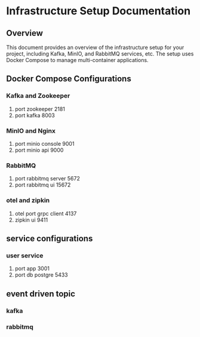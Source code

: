 # Infrastructure Setup Documentation

## Overview
This document provides an overview of the infrastructure setup for your project, including Kafka, MinIO, and RabbitMQ services, etc. The setup uses Docker Compose to manage multi-container applications.

## Docker Compose Configurations

### Kafka and Zookeeper
1. port zookeeper 2181
2. port kafka 8003

### MinIO and Nginx
1. port minio console 9001
2. port minio api 9000

### RabbitMQ
1. port rabbitmq server 5672
2. port rabbitmq ui 15672

### otel and zipkin
1. otel port grpc client 4137
2. zipkin ui 9411

## service configurations

### user service
1. port app 3001
2. port db postgre 5433

## event driven topic

### kafka

### rabbitmq
